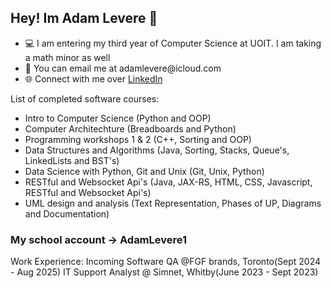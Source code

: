 ## Hey! Im Adam Levere 🚀
<ul>
  <li>💻 I am entering my third year of Computer Science at UOIT. I am taking a math minor as well</li>
  <li>📧 You can email me at adamlevere@icloud.com</li>
  <li>🌐 Connect with me over <a href="https://www.linkedin.com/in/adam-levere-b97770273/">LinkedIn</a></li>
</ul>

List of completed software courses:
<ul>
  <li>Intro to Computer Science (Python and OOP)</li>
  <li>Computer Architechture (Breadboards and Python)</li>
  <li>Programming workshops 1 & 2 (C++, Sorting and OOP)</li>
  <li>Data Structures and Algorithms (Java, Sorting, Stacks, Queue's, LinkedLists and BST's)</li>
  <li>Data Science with Python, Git and Unix (Git, Unix, Python)</li>
  <li>RESTful and Websocket Api's (Java, JAX-RS, HTML, CSS, Javascript, RESTful and Websocket Api's)</li>
  <li>UML design and analysis (Text Representation, Phases of UP, Diagrams and Documentation)</li>
</ul>

### My school account -> AdamLevere1

Work Experience:
Incoming Software QA @FGF brands, Toronto(Sept 2024 - Aug 2025)
IT Support Analyst @ Simnet, Whitby(June 2023 - Sept 2023)
